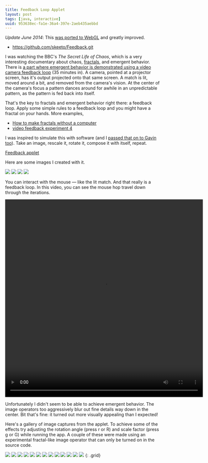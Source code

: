 ```yaml
---
title: Feedback Loop Applet
layout: post
tags: [java, interactive]
uuid: 953638ec-fa1e-36a4-397e-2aeb435aebbd
---
```


*Update June 2014*: This [was ported to WebGL][new] and greatly
improved.

* <https://github.com/skeeto/Feedback.git>

I was watching the BBC's *The Secret Life of Chaos*, which is a very
interesting documentary about chaos, [fractals][fractals], and emergent
behavior. There is [a part where emergent behavior is demonstrated using
a video camera feedback loop][magnet] (35 minutes in). A camera, pointed
at a projector screen, has it's output projected onto that same screen.
A match is lit, moved around a bit, and removed from the camera's
vision. At the center of the camera's focus a pattern dances around for
awhile in an unpredictable pattern, as the pattern is fed back into
itself.

That's the key to fractals and emergent behavior right there: a feedback
loop. Apply some simple rules to a feedback loop and you might have a
fractal on your hands. More examples,

* [How to make fractals without a computer][vid1]
* [video feedback experiment 4][vid2]

I was inspired to simulate this with software (and I [passed that on to
Gavin too][gavin]). Take an image, rescale it, rotate it, compose it
with itself, repeat.

[Feedback applet][applet]

Here are some images I created with it.

![](/img/feedback/dense-tunnel.png)
![](/img/feedback/single-spiral.png)
![](/img/feedback/sun2.png)
![](/img/feedback/jagged-spiral.png)

You can interact with the mouse — like the lit match. And that really is
a feedback loop. In this video, you can see the mouse hop travel down
through the iterations.

<video src="/vid/feedback/hop.ogv" controls="controls" width="640" height="640">
</video>

Unfortunately I didn't seem to be able to achieve emergent behavior. The
image operators too aggressively blur out fine details way down in the
center. Bit that's fine: it turned out more visually appealing than I
expected!

Here's a gallery of image captures from the applet. To achieve some of
the effects try adjusting the rotation angle (press r or R) and scale
factor (press g or G) while running the app. A couple of these were made
using an experimental fractal-like image operator that can only be
turned on in the source code.

[![](/img/feedback/fractal-thumb.png)](/img/feedback/fractal.png)
[![](/img/feedback/gimpy-thumb.png)](/img/feedback/gimpy.png)
[![](/img/feedback/green-spots-thumb.png)](/img/feedback/green-spots.png)
[![](/img/feedback/halo-thumb.png)](/img/feedback/halo.png)
[![](/img/feedback/orange-star-thumb.png)](/img/feedback/orange-star.png)
[![](/img/feedback/pink-spiral-thumb.png)](/img/feedback/pink-spiral.png)
[![](/img/feedback/spin-blur-thumb.png)](/img/feedback/spin-blur.png)
[![](/img/feedback/spin-spiral-thumb.png)](/img/feedback/spin-spiral.png)
[![](/img/feedback/spiral-thumb.png)](/img/feedback/spiral.png)
[![](/img/feedback/star-thumb.png)](/img/feedback/star.png)
[![](/img/feedback/sun-thumb.png)](/img/feedback/sun.png)
[![](/img/feedback/tunnel-thumb.png)](/img/feedback/tunnel.png)
[![](/img/feedback/gear-thumb.png)](/img/feedback/gear.png)
{: .grid}


[new]: /blog/2014/06/21/
[fractals]: /blog/2007/10/01/
[magnet]: magnet:?xt=urn:btih:80e59413ca2b46e74f4a7572366a4a7de9b3e096
[vid1]: http://www.youtube.com/watch?v=Jj9pbs-jjis
[vid2]: http://www.youtube.com/watch?v=xzJVbmqcj7k
[gavin]: http://devrand.org/view/emergentFeedback
[applet]: http://skeeto.github.com/Feedback/

